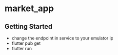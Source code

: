 # market_app
## Getting Started

- change the endpoint in service to your emulator ip
- flutter pub get
- flutter run
